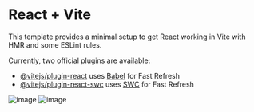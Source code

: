 # React + Vite

This template provides a minimal setup to get React working in Vite with HMR and some ESLint rules.

Currently, two official plugins are available:

- [@vitejs/plugin-react](https://github.com/vitejs/vite-plugin-react/blob/main/packages/plugin-react/README.md) uses [Babel](https://babeljs.io/) for Fast Refresh
- [@vitejs/plugin-react-swc](https://github.com/vitejs/vite-plugin-react-swc) uses [SWC](https://swc.rs/) for Fast Refresh

![image](https://github.com/Deepakrocknow/Evolution/assets/130336302/405bd2a3-cb35-4df1-baa6-d6169d711b7c)
![image](https://github.com/Deepakrocknow/Evolution/assets/130336302/72e5d982-47c8-46a0-9dff-e29220adefdf)

